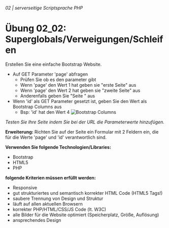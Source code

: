*02 | serverseitige Scriptsprache PHP*

# Übung 02_02: Superglobals/Verweigungen/Schleifen

Erstellen Sie eine einfache Bootstrap Website.
- Auf GET Parameter 'page' abfragen
  - Prüfen Sie ob es den parameter gibt
  - Wenn 'page' den Wert 1 hat geben sie "erste Seite" aus
  - Wenn 'page' den Wert 2 hat geben sie "zweite Seite" aus
  - Anderenfalls geben Sie "Seite <page>" aus
- Wenn 'id' als GET Parameter gesetzt ist, geben Sie den Wert als Bootstrap Columns aus
  - Bsp: 'id' hat den Wert 4
![Bootstrap Columns](img/bootstrap_cols_4.png)

*Testen Sie Ihre Seite indem Sie bei der URL die Parameterwerte hinzufügen.*

**Erweiterung:**
Richten Sie auf der Seite ein Formular mit 2 Feldern ein, die für die Werte 'page' und 'id' verantwortlich sind. 


**Verwenden Sie folgende Technologien/Libraries:**
- Bootstrap
- HTML5
- PHP

**folgende Kriterien müssen erfüllt werden:**
- Responsive
- gut strukturiertes und semantisch korrekter HTML Code (HTML5 Tags!)
- saubere Trennung von Design und Struktur
- läuft auf allen aktuellen Browsern
- korrekter PHP/HTML/CSS/JS Code (lt. W3C)
- alle Bilder für die Website optimiert (Speicherplatz, Größe, Auflösung)
- ansprechendes Design

